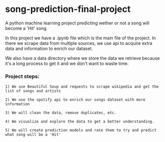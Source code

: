 # song-prediction-final-project
A python machine learning project predicting wether or not a song will become a 'Hit' song

In this project we have a .ipynb file which is the main file of the project.
In there we scrape data from multiple sources, we use api to acquire extra data and information to enrich our dataset.

We also have a data directory where we store the data we retrieve because it's a long process to get it and we don't want to waste time.

### Project steps:
    1) We use Beautiful Soup and requests to scrape wikipedia and get the list of songs and artists

    2) We use the spotify api to enrich our songs dataset with more information

    3) We will clean the data, remove duplicates, etc.
    
    4) We visualize and explore the data to get a better understanding.

    5) We will create prediction models and rate them to try and predict what song will be a 'Hit'
